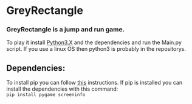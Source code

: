 # GreyRectangle
### GreyRectangle is a jump and run game.

To play it install [Python3.X](https://www.python.org/downloads/release/python-365/) and the dependencies  and run the Main.py script. If you use a linux OS then python3 is probably in the repositorys.

## Dependencies:
To install pip you can follow [this](https://pip.pypa.io/en/stable/installing/) instructions.
If pip is installed you can install the dependencies with this command:                                                             
```pip install pygame screeninfo```
